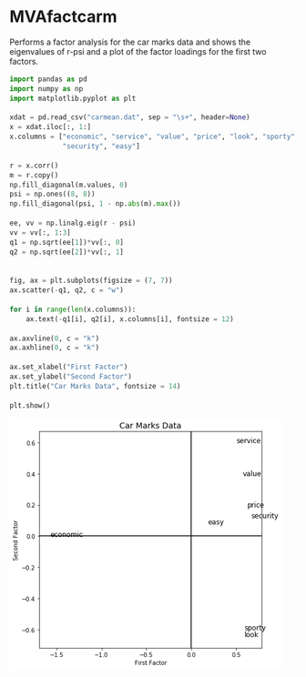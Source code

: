 # MVAfactcarm
Performs a factor analysis for the car marks data and shows the eigenvalues of r-psi and a plot of the factor loadings for the first two factors.

```python
import pandas as pd
import numpy as np
import matplotlib.pyplot as plt

xdat = pd.read_csv("carmean.dat", sep = "\s+", header=None)
x = xdat.iloc[:, 1:]
x.columns = ["economic", "service", "value", "price", "look", "sporty", 
             "security", "easy"]

r = x.corr()
m = r.copy()
np.fill_diagonal(m.values, 0)
psi = np.ones((8, 8))
np.fill_diagonal(psi, 1 - np.abs(m).max())

ee, vv = np.linalg.eig(r - psi)
vv = vv[:, 1:3]
q1 = np.sqrt(ee[1])*vv[:, 0]
q2 = np.sqrt(ee[2])*vv[:, 1]


fig, ax = plt.subplots(figsize = (7, 7))
ax.scatter(-q1, q2, c = "w")

for i in range(len(x.columns)):
    ax.text(-q1[i], q2[i], x.columns[i], fontsize = 12)

ax.axvline(0, c = "k")
ax.axhline(0, c = "k")

ax.set_xlabel("First Factor")
ax.set_ylabel("Second Factor")
plt.title("Car Marks Data", fontsize = 14)

plt.show()
```
![MVAfactcarm](MVAfactcarm-1_python.png)
